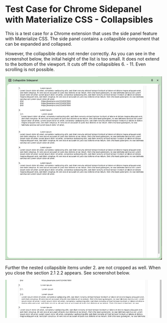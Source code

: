 # Test Case for Chrome Sidepanel with Materialize CSS - Collapsibles

This is a test case for a Chrome extension that uses the side panel feature with Materialize CSS. The side panel contains a collapsible component that can be expanded and collapsed.

However, the collapsible does not render correctly. As you can see in the screenshot below, the inital height of the list is too small. It does not extend to the bottom of the viewport. It cuts off the collapsibles 6. - 11. Even scrolling is not possible.

![Collapsible not working](collapsible-not-working.png)

Further the nested collapsible items under 2. are not cropped as well. When you close the section 2.1 2.2 appears. See screenshot below.

![Nested Collapsible not working](nested-collapsible-not-working.png)

